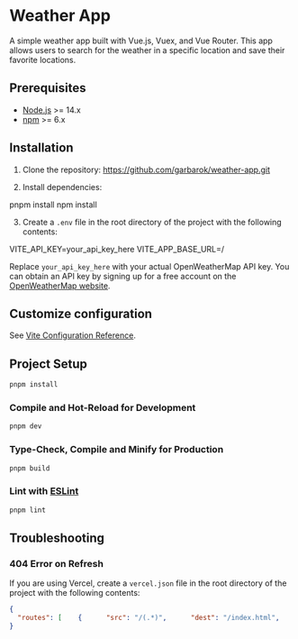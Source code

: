 # Weather App

A simple weather app built with Vue.js, Vuex, and Vue Router. This app allows users to search for the weather in a specific location and save their favorite locations.

## Prerequisites

- [Node.js](https://nodejs.org/) >= 14.x
- [npm](https://www.npmjs.com/) >= 6.x

## Installation

1. Clone the repository:
https://github.com/garbarok/weather-app.git

2. Install dependencies:

pnpm install
npm install


3. Create a `.env` file in the root directory of the project with the following contents:

VITE_API_KEY=your_api_key_here
VITE_APP_BASE_URL=/

Replace `your_api_key_here` with your actual OpenWeatherMap API key. You can obtain an API key by signing up for a free account on the [OpenWeatherMap website](https://openweathermap.org/).

## Customize configuration

See [Vite Configuration Reference](https://vitejs.dev/config/).

## Project Setup

```sh
pnpm install
```

### Compile and Hot-Reload for Development

```sh
pnpm dev
```

### Type-Check, Compile and Minify for Production

```sh
pnpm build
```

### Lint with [ESLint](https://eslint.org/)

```sh
pnpm lint
```
## Troubleshooting

### 404 Error on Refresh

If you are using Vercel, create a `vercel.json` file in the root directory of the project with the following contents:

```json
{
  "routes": [    {      "src": "/(.*)",      "dest": "/index.html",      "status": 200    }  ]
}